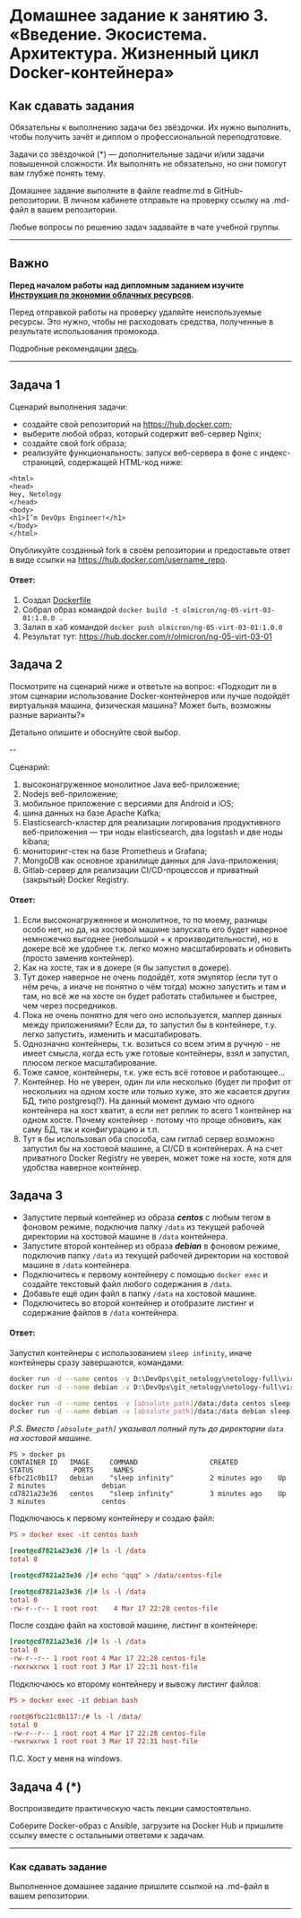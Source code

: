 
# Домашнее задание к занятию 3. «Введение. Экосистема. Архитектура. Жизненный цикл Docker-контейнера»

## Как сдавать задания

Обязательны к выполнению задачи без звёздочки. Их нужно выполнить, чтобы получить зачёт и диплом о профессиональной переподготовке.

Задачи со звёздочкой (*) — дополнительные задачи и/или задачи повышенной сложности. Их выполнять не обязательно, но они помогут вам глубже понять тему.

Домашнее задание выполните в файле readme.md в GitHub-репозитории. В личном кабинете отправьте на проверку ссылку на .md-файл в вашем репозитории.

Любые вопросы по решению задач задавайте в чате учебной группы.

---


## Важно

**Перед началом работы над дипломным заданием изучите [Инструкция по экономии облачных ресурсов](https://github.com/netology-code/devops-materials/blob/master/cloudwork.MD).**

Перед отправкой работы на проверку удаляйте неиспользуемые ресурсы.
Это нужно, чтобы не расходовать средства, полученные в результате использования промокода.

Подробные рекомендации [здесь](https://github.com/netology-code/virt-homeworks/blob/virt-11/r/README.md).

---

## Задача 1

Сценарий выполнения задачи:

- создайте свой репозиторий на https://hub.docker.com;
- выберите любой образ, который содержит веб-сервер Nginx;
- создайте свой fork образа;
- реализуйте функциональность:
запуск веб-сервера в фоне с индекс-страницей, содержащей HTML-код ниже:
```
<html>
<head>
Hey, Netology
</head>
<body>
<h1>I’m DevOps Engineer!</h1>
</body>
</html>
```

Опубликуйте созданный fork в своём репозитории и предоставьте ответ в виде ссылки на https://hub.docker.com/username_repo.

#### Ответ:
1. Создал [Dockerfile](res/Dockerfile)
2. Собрал образ командой `docker build -t olmicron/ng-05-virt-03-01:1.0.0 .`
3. Залил в хаб командой `docker push olmicron/ng-05-virt-03-01:1.0.0`
4. Результат тут: https://hub.docker.com/r/olmicron/ng-05-virt-03-01

## Задача 2

Посмотрите на сценарий ниже и ответьте на вопрос:
«Подходит ли в этом сценарии использование Docker-контейнеров или лучше подойдёт виртуальная машина, физическая машина? Может быть, возможны разные варианты?»

Детально опишите и обоснуйте свой выбор.

--

Сценарий:

1. высоконагруженное монолитное Java веб-приложение; 
2. Nodejs веб-приложение; 
3. мобильное приложение c версиями для Android и iOS; 
4. шина данных на базе Apache Kafka; 
5. Elasticsearch-кластер для реализации логирования продуктивного веб-приложения — три ноды elasticsearch, два logstash и две ноды kibana; 
6. мониторинг-стек на базе Prometheus и Grafana; 
7. MongoDB как основное хранилище данных для Java-приложения;
8. Gitlab-сервер для реализации CI/CD-процессов и приватный (закрытый) Docker Registry.

#### Ответ: 
1. Если высоконагруженное и монолитное, то по моему, разницы особо нет, но да, на хостовой машине запускать его будет наверное немножечко выгоднее (небольшой + к производительности), но в докере всё же удобнее т.к. легко можно масштабировать и обновить (просто заменив контейнер).
2. Как на хосте, так и в докере (я бы запустил в докере).
3. Тут докер наверное не очень подойдёт, хотя эмулятор (если тут о нём речь, а иначе не понятно о чём тогда) можно запустить и там и там, но всё же на хосте он будет работать стабильнее и быстрее, чем через посредников.
4. Пока не очень понятно для чего оно используется, маппер данных между приложениями? Если да, то запустил бы в контейнере, т.у. легко запустить, изменить и масштабировать.
5. Однозначно контейнеры, т.к. возиться со всем этим в ручную - не имеет смысла, когда есть уже готовые контейнеры, взял и запустил, плюсом легкое масштабирование.
6. Тоже самое, контейнеры, т.к. уже есть всё готовое и работающее...
7. Контейнер. Но не уверен, один ли или несколько (будет ли профит от нескольких на одном хосте или только хуже, это же касается других БД, типо postgresql?). На данный момент думаю что одного контейнера на хост хватит, а если нет реплик то всего 1 контейнер на одном хосте. Почему контейнер - потому что проще обновить, как саму БД, так и конфигурацию и т.п.
8. Тут я бы использовал оба способа, сам гитлаб сервер возможно запустил бы на хостовой машине, а CI/CD в контейнерах. А на счет приватного Docker Registry не уверен, может тоже на хосте, хотя для удобства наверное контейнер.

## Задача 3

- Запустите первый контейнер из образа ***centos*** c любым тегом в фоновом режиме, подключив папку ```/data``` из текущей рабочей директории на хостовой машине в ```/data``` контейнера.
- Запустите второй контейнер из образа ***debian*** в фоновом режиме, подключив папку ```/data``` из текущей рабочей директории на хостовой машине в ```/data``` контейнера.
- Подключитесь к первому контейнеру с помощью ```docker exec``` и создайте текстовый файл любого содержания в ```/data```.
- Добавьте ещё один файл в папку ```/data``` на хостовой машине.
- Подключитесь во второй контейнер и отобразите листинг и содержание файлов в ```/data``` контейнера.

#### Ответ:

Запустил контейнеры с использованием `sleep infinity`, иначе контейнеры сразу завершаются, командами:
```bash 
docker run -d --name centos -v D:\DevOps\git_netology\netology-full\virt-homeworks-master\05-virt-03-docker\res/data:/data centos sleep infinity
docker run -d --name debian -v D:\DevOps\git_netology\netology-full\virt-homeworks-master\05-virt-03-docker\res/data:/data debian sleep infinity

docker run -d --name centos -v [absolute_path]/data:/data centos sleep infinity
docker run -d --name debian -v [absolute_path]/data:/data debian sleep infinity
```
_P.S. Вместо `[absolute_path]` указывал полный путь до директории `data` на хостовой машине._

```text
PS > docker ps
CONTAINER ID   IMAGE     COMMAND                  CREATED          STATUS          PORTS     NAMES
6fbc21c0b117   debian    "sleep infinity"         2 minutes ago    Up 2 minutes              debian
cd7821a23e36   centos    "sleep infinity"         3 minutes ago    Up 3 minutes              centos
```

Подключаюсь к первому контейнеру и создаю файл:
```ini
PS > docker exec -it centos bash

[root@cd7821a23e36 /]# ls -l /data 
total 0

[root@cd7821a23e36 /]# echo "qqq" > /data/centos-file

[root@cd7821a23e36 /]# ls -l /data
total 0
-rw-r--r-- 1 root root    4 Mar 17 22:28 centos-file
```

После создаю файл на хостовой машине, листинг в контейнере:
```ini
[root@cd7821a23e36 /]# ls -l /data
total 0
-rw-r--r-- 1 root root 4 Mar 17 22:28 centos-file
-rwxrwxrwx 1 root root 3 Mar 17 22:31 host-file
```

Подключаюсь ко второму контейнеру и вывожу листинг файлов:
```ini
PS > docker exec -it debian bash

root@6fbc21c0b117:/# ls -l /data/
total 0
-rw-r--r-- 1 root root 4 Mar 17 22:28 centos-file
-rwxrwxrwx 1 root root 3 Mar 17 22:31 host-file

```

П.С. Хост у меня на windows.


## Задача 4 (*)

Воспроизведите практическую часть лекции самостоятельно.

Соберите Docker-образ с Ansible, загрузите на Docker Hub и пришлите ссылку вместе с остальными ответами к задачам.


---

### Как cдавать задание

Выполненное домашнее задание пришлите ссылкой на .md-файл в вашем репозитории.

---

